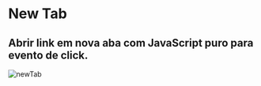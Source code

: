 # New Tab
 
## Abrir link em nova aba com JavaScript puro para evento de click.

![newTab](https://user-images.githubusercontent.com/101996367/181853634-de0cc63f-8270-41f6-86ba-a21b31ed8a0b.png)
